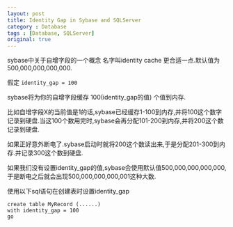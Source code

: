 ```yaml
---
layout: post
title: Identity Gap in Sybase and SQLServer
category : Database
tags : [Database, SQLServer]
original: true
---
```

sybase中关于自增字段的一个概念
名字叫identity cache 更合适一点.默认值为500,000,000,000,000.

假定 `identity_gap = 100`

sybase将为你的自增字段缓存 100(identity_gap的值) 个值到内存.

比如自增字段X的当前值是1的话,sybase已经缓存1-100到内存,并将100这个数字记录到硬盘.当这100个数用完时,sybase会再分配101-200到内存,并将200这个数记录到硬盘.

如果正好意外断电了.sybase启动时就将200这个数读出来,于是分配201-300到内存.并记录300这个数到硬盘.

如果我们没有设置identity_gap的值,sybase会使用默认值500,000,000,000,000,于是断电之后就会出现500,000,000,000,001这种大数.

使用以下sql语句在创建表时设置identity_gap

    create table MyRecord (......)
    with identity_gap = 100
    go
